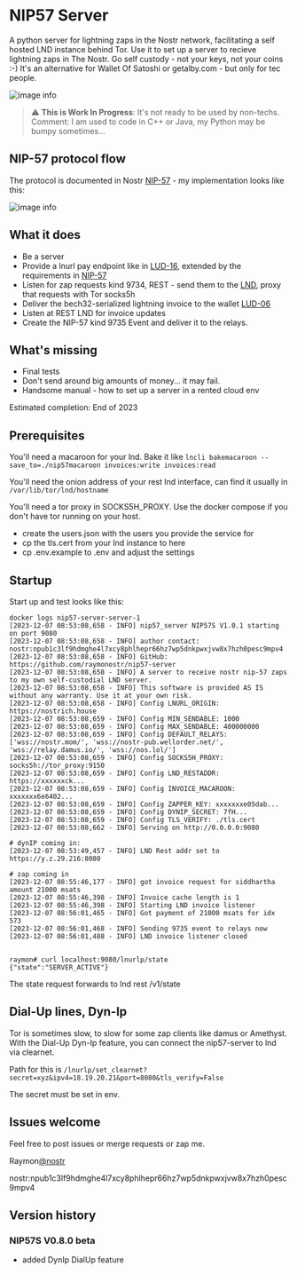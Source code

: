 # NIP57 Server

A python server for lightning zaps in the Nostr network, facilitating a self hosted LND instance behind Tor. 
Use it to set up a server to recieve lightning zaps in The Nostr. Go self custody - not your keys, not your coins :-)
It's an alternative for Wallet Of Satoshi or getalby.com - but only for tec people.

![image info](./doc/nip57s-components.png)

> :warning: **This is Work In Progress**: It's not ready to be used by non-techs. Comment: I am used to code in C++ or
> Java, my Python may be bumpy sometimes...

## NIP-57 protocol flow
The protocol is documented in Nostr [NIP-57](https://github.com/nostr-protocol/nips/blob/master/57.md) - my implementation
looks like this:

![image info](./doc/NIP-57_protocol_flow.png)

## What it does

- Be a server
- Provide a lnurl pay endpoint like in [LUD-16](https://github.com/lnurl/luds/blob/luds/16.md), extended by the
  requirements in [NIP-57](https://github.com/nostr-protocol/nips/blob/master/57.md)
- Listen for zap requests kind 9734, REST - send them to the [LND](https://github.com/lightningnetwork/lnd), proxy that
  requests with Tor socks5h
- Deliver the bech32-serialized lightning invoice to the wallet [LUD-06](https://github.com/lnurl/luds/blob/luds/06.md)
- Listen at REST LND for invoice updates
- Create the NIP-57 kind 9735 Event and deliver it to the relays.

## What's missing

- Final tests
- Don't send around big amounts of money... it may fail.
- Handsome manual - how to set up a server in a rented cloud env

Estimated completion: End of 2023

## Prerequisites

You'll need a macaroon for your lnd. Bake it like
```lncli bakemacaroon --save_to=./nip57macaroon invoices:write invoices:read```

You'll need the onion address of your rest lnd interface, can find it usually in
```/var/lib/tor/lnd/hostname```

You'll need a tor proxy in SOCKS5H_PROXY. Use the docker compose if you don't have tor running on your host.

- create the users.json with the users you provide the service for
- cp the tls.cert from your lnd instance to here
- cp .env.example to .env and adjust the settings

## Startup

Start up and test looks like this:

```
docker logs nip57-server-server-1
[2023-12-07 08:53:08,658 - INFO] nip57_server NIP57S V1.0.1 starting on port 9080
[2023-12-07 08:53:08,658 - INFO] author contact: nostr:npub1c3lf9hdmghe4l7xcy8phlhepr66hz7wp5dnkpwxjvw8x7hzh0pesc9mpv4
[2023-12-07 08:53:08,658 - INFO] GitHub: https://github.com/raymonostr/nip57-server
[2023-12-07 08:53:08,658 - INFO] A server to receive nostr nip-57 zaps to my own self-custodial LND server.
[2023-12-07 08:53:08,658 - INFO] This software is provided AS IS without any warranty. Use it at your own risk.
[2023-12-07 08:53:08,658 - INFO] Config LNURL_ORIGIN: https://nostrich.house
[2023-12-07 08:53:08,659 - INFO] Config MIN_SENDABLE: 1000
[2023-12-07 08:53:08,659 - INFO] Config MAX_SENDABLE: 400000000
[2023-12-07 08:53:08,659 - INFO] Config DEFAULT_RELAYS: ['wss://nostr.mom/', 'wss://nostr-pub.wellorder.net/', 'wss://relay.damus.io/', 'wss://nos.lol/']
[2023-12-07 08:53:08,659 - INFO] Config SOCKS5H_PROXY: socks5h://tor_proxy:9150
[2023-12-07 08:53:08,659 - INFO] Config LND_RESTADDR: https://xxxxxxck...
[2023-12-07 08:53:08,659 - INFO] Config INVOICE_MACAROON: xxxxxxx6e6402...
[2023-12-07 08:53:08,659 - INFO] Config ZAPPER_KEY: xxxxxxxe05dab...
[2023-12-07 08:53:08,659 - INFO] Config DYNIP_SECRET: 7fH...
[2023-12-07 08:53:08,659 - INFO] Config TLS_VERIFY: ./tls.cert
[2023-12-07 08:53:08,662 - INFO] Serving on http://0.0.0.0:9080

# dynIP coming in:
[2023-12-07 08:53:49,457 - INFO] LND Rest addr set to https://y.z.29.216:8080

# zap coming in
[2023-12-07 08:55:46,177 - INFO] got invoice request for siddhartha amount 21000 msats
[2023-12-07 08:55:46,398 - INFO] Invoice cache length is 1
[2023-12-07 08:55:46,398 - INFO] Starting LND invoice listener
[2023-12-07 08:56:01,465 - INFO] Got payment of 21000 msats for idx 573
[2023-12-07 08:56:01,468 - INFO] Sending 9735 event to relays now
[2023-12-07 08:56:01,488 - INFO] LND invoice listener closed


raymon# curl localhost:9080/lnurlp/state
{"state":"SERVER_ACTIVE"}
```

The state request forwards to lnd rest /v1/state

## Dial-Up lines, Dyn-Ip

Tor is sometimes slow, to slow for some zap clients like damus or Amethyst. With the Dial-Up Dyn-Ip feature, you can connect the
nip57-server to lnd via clearnet. 

Path for this is ```/lnurlp/set_clearnet?secret=xyz&ipv4=18.19.20.21&port=8080&tls_verify=False```

The secret must be set in env.


## Issues welcome

Feel free to post issues or merge requests or zap me.

Raymon[@nostr](nostr:npub1c3lf9hdmghe4l7xcy8phlhepr66hz7wp5dnkpwxjvw8x7hzh0pesc9mpv4)

nostr:npub1c3lf9hdmghe4l7xcy8phlhepr66hz7wp5dnkpwxjvw8x7hzh0pesc9mpv4

## Version history

### NIP57S V0.8.0 beta
- added DynIp DialUp feature
